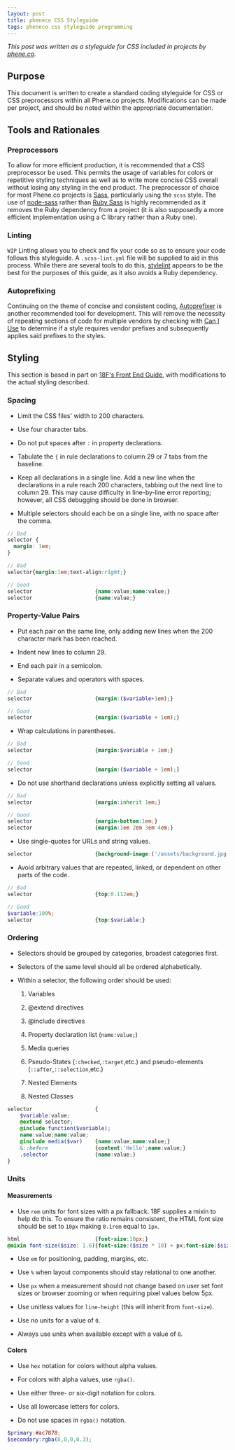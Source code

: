 ```yaml
---
layout: post
title: pheneco CSS Styleguide
tags: pheneco css styleguide programming
---
```


*This post was written as a styleguide for CSS included in projects by
[phene.co](https://phene.co).*

## Purpose

This document is written to create a standard coding styleguide for CSS or CSS
preprocessors within all Phene.co projects. Modifications can be made per
project, and should be noted within the appropriate documentation.

## Tools and Rationales

### Preprocessors

To allow for more efficient production, it is recommended that a CSS
preprocessor be used. This permits the usage of variables for colors or
repetitive styling techniques as well as to write more concise CSS overall
without losing any styling in the end product. The preprocessor of choice for
most Phene.co projects is [Sass](http://sass-lang.com/), particularly using the
`scss` style. The use of [node-sass](https://www.npmjs.com/package/node-sass)
rather than [Ruby Sass](http://sass-lang.com/install) is highly recommended as
it removes the Ruby dependency from a project (it is also supposedly a more
    efficient implementation using a C library rather than a Ruby one).

### Linting

`WIP` Linting allows you to check and fix your code so as to ensure your code
follows this styleguide. A `.scss-lint.yml` file will be supplied to aid in this
process. While there are several tools to do this,
[stylelint](http://stylelint.io/) appears to be the best for the purposes of
this guide, as it also avoids a Ruby dependency.

### Autoprefixing

Continuing on the theme of concise and consistent coding,
[Autoprefixer](https://github.com/postcss/autoprefixer) is another recommended
tool for development. This will remove the necessity of repeating sections of
code for multiple vendors by checking with [Can I Use](http://caniuse.com/) to
determine if a style requires vendor prefixes and subsequently applies said
prefixes to the styles.

## Styling

This section is based in part on
[18F's Front End Guide](https://pages.18f.gov/frontend/), with modifications to
the actual styling described.

### Spacing

- Limit the CSS files' width to 200 characters.

- Use four character tabs.

- Do not put spaces after `:` in property declarations.

- Tabulate the `{` in rule declarations to column 29 or 7 tabs from the
    baseline.

- Keep all declarations in a single line. Add a new line when the declarations
    in a rule reach 200 characters, tabbing out the next line to column 29. This
    may cause difficulty in line-by-line error reporting; however, all CSS
    debugging should be done in browser.

- Multiple selectors should each be on a single line, with no space after the
    comma.

```scss
// Bad
selector {
  margin: 1em;
}

// Bad
selector{margin:1em;text-align:right;}

// Good
selector                    {name:value;name:value;}
selector                    {name:value;}
```

### Property-Value Pairs

- Put each pair on the same line, only adding new lines when the 200 character
    mark has been reached.

- Indent new lines to column 29.

- End each pair in a semicolon.

- Separate values and operators with spaces.

```scss
// Bad
selector                    {margin:($variable+1em);}

// Good
selector                    {margin:($variable + 1em);}
```

- Wrap calculations in parentheses.

```scss
// Bad
selector                    {margin:$variable + 1em;}

// Good
selector                    {margin:($variable + 1em);}
```

- Do not use shorthand declarations unless explicitly setting all values.

```scss
// Bad
selector                    {margin:inherit 1em;}

// Good
selector                    {margin-bottom:1em;}
selector                    {margin:1em 2em 3em 4em;}
```

- Use single-quotes for URLs and string values.

```scss
selector                    {background-image:('/assets/background.jpg');font-family:'Roboto',sans-serif;}
```

- Avoid arbitrary values that are repeated, linked, or dependent on other parts
    of the code.

```scss
// Bad
selector                    {top:0.112em;}

// Good
$variable:100%;
selector					{top:$variable;}
```

### Ordering

- Selectors should be grouped by categories, broadest categories first.

- Selectors of the same level should all be ordered alphabetically.

- Within a selector, the following order should be used:

  1. Variables

  2. @extend directives

  3. @include directives

  4. Property declaration list (`name:value;`)

  5. Media queries

  6. Pseudo-States (`:checked`,`:target`,etc.) and pseudo-elements
    (`::after`,`::selection`,etc.)

  7. Nested Elements

  8. Nested Classes

```scss
selector                    {
    $variable:value;
	@extend selector;
	@include function($variable);
	name:value;name:value;
	@include media($var)    {name:value;name:value;}
	&::before               {content:'Hello';name:value;}
	.selector               {name:value;}
}
```

### Units

#### Measurements

- Use `rem` units for font sizes with a px fallback. 18F supplies a mixin to
    help do this. To ensure the ratio remains consistent, the HTML font size
    should be set to `10px` making `0.1rem` equal to `1px`.

```scss
html                        {font-size:10px;}
@mixin font-size($size: 1.6){font-size:($size * 10) + px;font-size:$size + rem;}
```

- Use `em` for positioning, padding, margins, etc.

- Use `%` when layout components should stay relational to one another.

- Use `px` when a measurement should not change based on user set font sizes or
    browser zooming or when requiring pixel values below 5px.

- Use unitless values for `line-height` (this will inherit from `font-size`).

- Use no units for a value of `0`.

- Always use units when available except with a value of `0`.

#### Colors

- Use `hex` notation for colors without alpha values.

- For colors with alpha values, use `rgba()`.

- Use either three- or six-digit notation for colors.

- Use all lowercase letters for colors.

- Do not use spaces in `rgba()` notation.

```scss
$primary:#ac7878;
$secondary:rgba(0,0,0,0.3);
```
